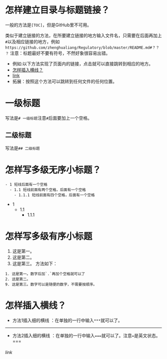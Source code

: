 # 怎样建立目录与标题链接？
一般的方法是`[TOC]`，但是GitHub里不可用。

类似于建立链接的方法，在所要建立链接的地方输入文件名，只需要在后面再加上`#`以及相应链接的地方，例如`https://github.com/zhenghualiang/Regulatory/blob/master/README.md#？？？`  注意：标题最好不要有符号，不然好象很容易出错。
* 例如:以下方法实现了页面内的链接，点击就可以直接跳转到相应的地方。
* [怎样插入横线？](https://github.com/zhenghualiang/My-Study-Github/blob/master/MarkDown.md#怎样插入横线)
* [link](https://github.com/zhenghualiang/My-Study-Github/blob/master/MarkDown.md#link)
* 拓展：按照这个方法可以跳转到任何文件的任何位置。
# 一级标题
写法是`# 一级标题`注意`#`后面要加上一个空格。
## 二级标题
写法是`## 二级标题`
# 怎样写多级无序小标题？
```
- 1 短线后面有一个空格
  - 1.1 短线前面有两个空格，后面有一个空格
    - 1.1.1 短线前面有四个空格，后面有一个空格
```

- 1
  - 1.1
    - 1.1.1
    
# 怎样写多级有序小标题
1. 这是第一。
2. 这是第二。
9. 这是第三。
方法如下：
```
1. 这是第一。数字后加`.`再加个空格就可以了
2. 这是第二。
9. 这是第三。数字可以是随便的数字，不需要按顺序。
```

# 怎样插入横线？
* 方法1插入细的横线 ：在单独的一行中输入`***`就可以了。
***
* 方法2插入细的横线 ：在单独的一行中输入`===`就可以了。注意`=`是英文状态。
===

###### link
